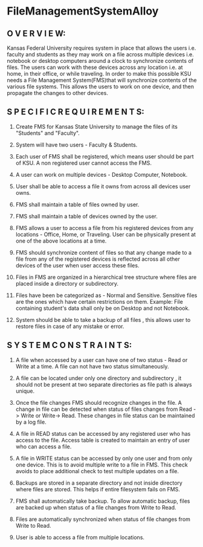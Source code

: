 # FileManagementSystemAlloy

O V E R V I E W:
------------------

Kansas Federal University requires system in place that allows the users i.e. faculty and students as they may work on a file across multiple devices i.e. notebook or desktop computers around a clock to synchronize contents of files. The users can work with these devices across any location i.e. at home, in their office, or while traveling. In order to make this possible KSU needs a File Management System(FMS)that will synchronize contents of the various file systems. This allows the users to work on one device, and then propagate the changes to other devices.


S P E C I F I C   R E Q U I R E M E N T S:
-------------------------------------------
1. Create FMS for Kansas State University to manage the files of its "Students" and "Faculty".

2. System will have two users - Faculty & Students.

3. Each user of FMS shall be registered, which means user should be part of KSU. A non registered user cannot access the FMS.

4. A user can work on multiple devices - Desktop Computer, Notebook.

5. User shall be able to access a file it owns from across all devices user owns.

6. FMS shall maintain a table of files owned by user.

7. FMS shall maintain a table of devices owned by the user.

8. FMS allows a user  to access a file from his registered devices from any locations - Office, Home, or Traveling. User can be physically present at one of the above locations at a time.

9. FMS should synchronize content of files so that any change made to a file from any of the registered devices is reflected across all other devices of the user when user access these files.

10. Files in FMS are organized in a hierarchical tree structure where files are placed inside a directory or subdirectory. 

11. Files have been be categorized as - Normal and Sensitive. Sensitive files are the ones which have certain restrictions on them. Example: File containing student's data shall only be on Desktop and not Notebook.

12. System should be able to take a backup of all files , this allows user to restore files in case of any mistake or error.


S Y S T E M   C O N S T R A I N T S:
--------------------------------------
1. A file when accessed by a user can have one of two status -  Read or Write at a time. A file can not have two status simultaneously.

2. A file can be located under only one directory and subdirectory , it should not be present at two separate directories as file path is always unique.

3. Once the file changes FMS should recognize changes in the file. A change in file can be detected when status of files changes from Read -> Write or Write-> Read. These changes in file status can be maintained by a log file. 

4. A file in READ status can be accessed by any registered user who has access to the file. Access table is created to maintain an entry of user who can access a file. 

5. A file in WRITE status can be accessed by only one user and from only one device. This is to avoid multiple write to a file in FMS. This check avoids to place additional check to test multiple updates on a file.

6. Backups are stored in a separate directory and not inside directory where files are stored. This helps if entire filesystem fails on FMS.

7. FMS shall automatically take backup. To allow automatic backup, files are backed up when status of a file changes from Write to Read.

8. Files are automatically synchronized when status of file changes from Write to Read.

9. User is able to access a file from multiple locations.




